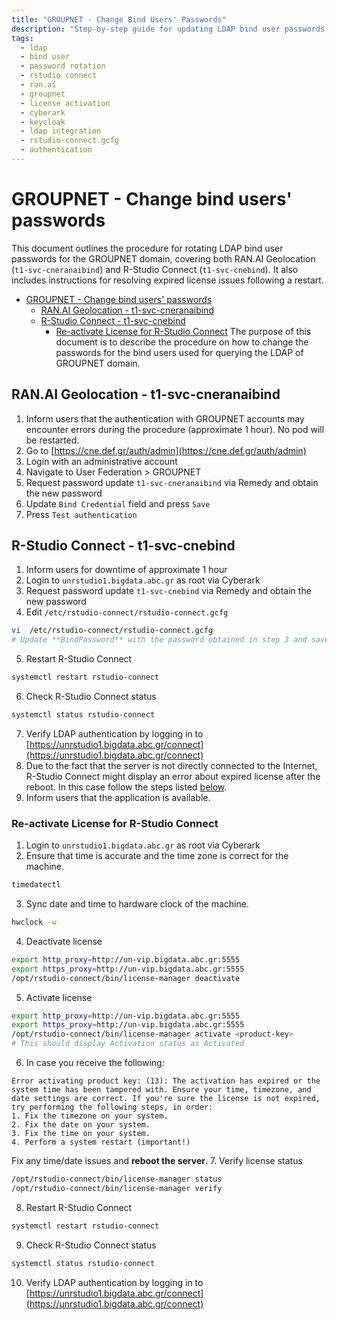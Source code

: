 ```yaml
---
title: "GROUPNET - Change Bind Users' Passwords"
description: "Step-by-step guide for updating LDAP bind user passwords for RAN.AI Geolocation and R-Studio Connect services in the GROUPNET domain, including license reactivation if needed."
tags:
  - ldap
  - bind user
  - password rotation
  - rstudio connect
  - ran.ai
  - groupnet
  - license activation
  - cyberark
  - keycloak
  - ldap integration
  - rstudio-connect.gcfg
  - authentication
---
```

# GROUPNET - Change bind users' passwords
This document outlines the procedure for rotating LDAP bind user passwords for the GROUPNET domain, covering both RAN.AI Geolocation (`t1-svc-cneranaibind`) and R-Studio Connect (`t1-svc-cnebind`). It also includes instructions for resolving expired license issues following a restart.
- [GROUPNET - Change bind users' passwords](#groupnet---change-bind-users-passwords)
  - [RAN.AI Geolocation - t1-svc-cneranaibind](#ranai-geolocation---t1-svc-cneranaibind)
  - [R-Studio Connect - t1-svc-cnebind](#r-studio-connect---t1-svc-cnebind)
    - [Re-activate License for R-Studio Connect](#re-activate-license-for-r-studio-connect)
The purpose of this document is to describe the procedure on how to change the passwords for the bind users used for querying the LDAP of GROUPNET domain.
## RAN.AI Geolocation - t1-svc-cneranaibind
1. Inform users that the authentication with GROUPNET accounts may encounter errors during the procedure (approximate 1 hour). No pod will be restarted.
2. Go to [https://cne.def.gr/auth/admin](https://cne.def.gr/auth/admin)
3. Login with an administrative account
4. Navigate to User Federation > GROUPNET
5. Request password update `t1-svc-cneranaibind` via Remedy and obtain the new password
6. Update `Bind Credential` field and press `Save`
7. Press `Test authentication`
## R-Studio Connect - t1-svc-cnebind
1. Inform users for downtime of approximate 1 hour
2. Login to `unrstudio1.bigdata.abc.gr` as root via Cyberark
3. Request password update `t1-svc-cnebind` via Remedy and obtain the new password
4. Edit `/etc/rstudio-connect/rstudio-connect.gcfg`
``` bash
vi  /etc/rstudio-connect/rstudio-connect.gcfg
# Update **BindPassword** with the password obtained in step 3 and save
```
5. Restart R-Studio Connect
``` bash
systemctl restart rstudio-connect
```
6. Check R-Studio Connect status
``` bash
systemctl status rstudio-connect
```
7. Verify LDAP authentication by logging in to [https://unrstudio1.bigdata.abc.gr/connect](https://unrstudio1.bigdata.abc.gr/connect)
8. Due to the fact that the server is not directly connected to the Internet, R-Studio Connect might display an error about expired license after the reboot. In this case follow the steps listed [below](#re-activate-license-for-r-studio-connect).
9. Inform users that the application is available.
### Re-activate License for R-Studio Connect
1. Login to `unrstudio1.bigdata.abc.gr` as root via Cyberark
2. Ensure that time is accurate and the time zone is correct for the machine.
```bash
timedatectl
```
3. Sync date and time to hardware clock of the machine.
``` bash
hwclock -w
```
4. Deactivate license
``` bash
export http_proxy=http://un-vip.bigdata.abc.gr:5555
export https_proxy=http://un-vip.bigdata.abc.gr:5555
/opt/rstudio-connect/bin/license-manager deactivate
```
5. Activate license
``` bash
export http_proxy=http://un-vip.bigdata.abc.gr:5555
export https_proxy=http://un-vip.bigdata.abc.gr:5555
/opt/rstudio-connect/bin/license-manager activate <product-key>
# This should display Activation status as Activated 
```
6. In case you  receive the following:
```text
Error activating product key: (13): The activation has expired or the system time has been tampered with. Ensure your time, timezone, and date settings are correct. If you're sure the license is not expired, try performing the following steps, in order: 
1. Fix the timezone on your system.
2. Fix the date on your system.
3. Fix the time on your system.
4. Perform a system restart (important!)
```
Fix any time/date issues and **reboot the server**.
7. Verify license status
``` bash
/opt/rstudio-connect/bin/license-manager status
/opt/rstudio-connect/bin/license-manager verify
```
8. Restart R-Studio Connect
``` bash
systemctl restart rstudio-connect
```
9. Check R-Studio Connect status
``` bash
systemctl status rstudio-connect
```
10. Verify LDAP authentication by logging in to [https://unrstudio1.bigdata.abc.gr/connect](https://unrstudio1.bigdata.abc.gr/connect)